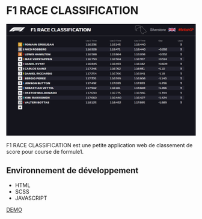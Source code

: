 # F1 RACE CLASSIFICATION
![cover du projet "F1 RACE CLASSIFICATION"](https://raw.githubusercontent.com/Paul-Bouvignies/race-result/main/assets/ressources/github-cover.PNG)

F1 RACE CLASSIFICATION est une petite application web de classement de score pour course de formule1.


## Environnement de développement

 - HTML 
 - SCSS 
 - JAVASCRIPT



[DEMO](https://www.paulbouvignies.fr/ressources/F1-RACE-CLASSIFICATION/index.html)
